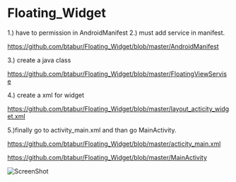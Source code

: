 # Floating_Widget

1.)  have to permission in AndroidManifest
2.)  must add service in manifest.

https://github.com/btabur/Floating_Widget/blob/master/AndroidManifest

3.) create a java class 

https://github.com/btabur/Floating_Widget/blob/master/FloatingViewServise

4.) create a xml for widget

https://github.com/btabur/Floating_Widget/blob/master/layout_acticity_widget.xml

5.)finally  go to activity_main.xml and than go MainActivity.

https://github.com/btabur/Floating_Widget/blob/master/acticity_main.xml

https://github.com/btabur/Floating_Widget/blob/master/MainActivity


![ScreenShot](https://raw.github.com/{btabur}/{Floating_Widget}/{master}/{https://github.com/btabur/Floating_Widget/blob/master/Screenshot_1578085806.png})


